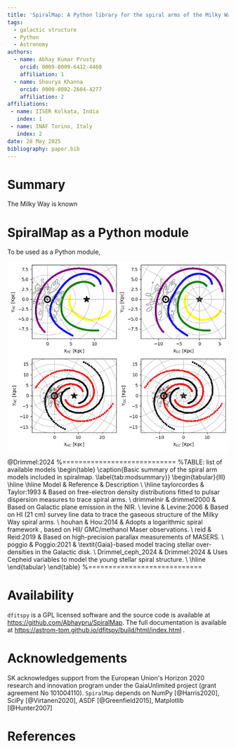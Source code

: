 ```yaml
---
title: 'SpiralMap: A Python library for the spiral arms of the Milky Way'
tags:
  - galactic structure
  - Python
  - Astronomy
authors:
  - name: Abhay Kumar Prusty 
    orcid: 0009-0009-6412-4460
    affiliation: 1
  - name: Shourya Khanna 
    orcid: 0000-0002-2604-4277
    affiliation: 2 
affiliations:
 - name: IISER Kolkata, India
   index: 1
 - name: INAF Torino, Italy
   index: 2 
date: 28 May 2025
bibliography: paper.bib
---
```



# Summary
The Milky Way is known 


# SpiralMap as a Python module
To be used as a Python module, 


![Left: posterior distribution of an event in log10(timescale)-log10(parallax) space, overlaid on 'star', 'white dwarf', 'neutron star' and 'black hole' contours. Right: bars showing probabilities of that event belonging to each of the lens populations.\label{spiral}](spiral.png)

@Drimmel:2024
%============================ 
%TABLE: list of available models
\begin{table}
\caption{Basic summary of the spiral arm models included in spiralmap. \label{tab:modsummary}}
\begin{tabular}{lll}
\hline
\hline
Model	& Reference	& Description \\
\hline
taylorcordes & Taylor:1993 &  Based on free-electron density distributions fitted to pulsar dispersion measures to trace spiral arms. \\ 
drimmelnir & drimmel2000 & Based on Galactic plane emission in the NIR. \\ 
levine & Levine:2006 & Based on HI (21 cm) survey line data to trace the gaseous structure of the Milky Way spiral arms. \\
houhan & Hou:2014 &  Adopts a logarithmic spiral framework , based on HII/ GMC/methanol Maser observations.  \\ 
reid & Reid:2019
 & Based on high-precision parallax measurements of MASERS.  \\ 
poggio & Poggio:2021 & \textit{Gaia}-based model tracing stellar over-densities in the Galactic disk. \\ 
Drimmel\_ceph\_2024 & Drimmel:2024 & Uses Cepheid variables to model the young stellar spiral structure. \\ 
\hline
\end{tabular}
\end{table}
%============================ 


# Availability

``dfitspy`` is a GPL licensed software and the source code is available at https://github.com/Abhaypru/SpiralMap. The full documentation is available at https://astrom-tom.github.io/dfitspy/build/html/index.html .

# Acknowledgements

SK acknowledges support from the European Union's Horizon 2020 research and innovation program under the GaiaUnlimited project (grant agreement No 101004110).
`SpiralMap` depends on NumPy [@Harris2020], SciPy [@Virtanen2020], ASDF [@Greenfield2015], Matplotlib [@Hunter2007]

# References

